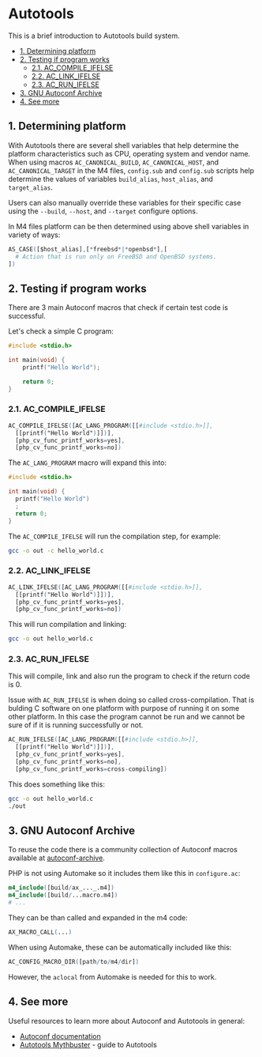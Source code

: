 # Autotools

This is a brief introduction to Autotools build system.

* [1. Determining platform](#1-determining-platform)
* [2. Testing if program works](#2-testing-if-program-works)
  * [2.1. AC\_COMPILE\_IFELSE](#21-ac_compile_ifelse)
  * [2.2. AC\_LINK\_IFELSE](#22-ac_link_ifelse)
  * [2.3. AC\_RUN\_IFELSE](#23-ac_run_ifelse)
* [3. GNU Autoconf Archive](#3-gnu-autoconf-archive)
* [4. See more](#4-see-more)

## 1. Determining platform

With Autotools there are several shell variables that help determine the
platform characteristics such as CPU, operating system and vendor name. When
using macros `AC_CANONICAL_BUILD`, `AC_CANONICAL_HOST`, and
`AC_CANONICAL_TARGET` in the M4 files, `config.sub` and `config.sub` scripts
help determine the values of variables `build_alias`, `host_alias`, and
`target_alias`.

Users can also manually override these variables for their specific case using
the `--build`, `--host`, and `--target` configure options.

In M4 files platform can be then determined using above shell variables in
variety of ways:

```m4
AS_CASE([$host_alias],[*freebsd*|*openbsd*],[
  # Action that is run only on FreeBSD and OpenBSD systems.
])
```

## 2. Testing if program works

There are 3 main Autoconf macros that check if certain test code is successful.

Let's check a simple C program:

```c
#include <stdio.h>

int main(void) {
    printf("Hello World");

    return 0;
}
```

### 2.1. AC_COMPILE_IFELSE

```m4
AC_COMPILE_IFELSE([AC_LANG_PROGRAM([[#include <stdio.h>]],
  [[printf("Hello World")]])],
  [php_cv_func_printf_works=yes],
  [php_cv_func_printf_works=no])
```

The `AC_LANG_PROGRAM` macro will expand this into:

```c
#include <stdio.h>

int main(void) {
  printf("Hello World")
  ;
  return 0;
}
```

The `AC_COMPILE_IFELSE` will run the compilation step, for example:

```sh
gcc -o out -c hello_world.c
```

### 2.2. AC_LINK_IFELSE

```m4
AC_LINK_IFELSE([AC_LANG_PROGRAM([[#include <stdio.h>]],
  [[printf("Hello World")]])],
  [php_cv_func_printf_works=yes],
  [php_cv_func_printf_works=no])
```

This will run compilation and linking:

```sh
gcc -o out hello_world.c
```

### 2.3. AC_RUN_IFELSE

This will compile, link and also run the program to check if the return code is
0.

Issue with `AC_RUN_IFELSE` is when doing so called cross-compilation. That is
bulding C software on one platform with purpose of running it on some other
platform. In this case the program cannot be run and we cannot be sure of if it
is running successfully or not.

```m4
AC_RUN_IFELSE([AC_LANG_PROGRAM([[#include <stdio.h>]],
  [[printf("Hello World")]])],
  [php_cv_func_printf_works=yes],
  [php_cv_func_printf_works=no],
  [php_cv_func_printf_works=cross-compiling])
```

This does something like this:

```sh
gcc -o out hello_world.c
./out
```

## 3. GNU Autoconf Archive

To reuse the code there is a community collection of Autoconf macros available
at [autoconf-archive](https://github.com/autoconf-archive/autoconf-archive).

PHP is not using Automake so it includes them like this in `configure.ac`:

```m4
m4_include([build/ax_..._.m4])
m4_include([build/...macro.m4])
# ...
```

They can be than called and expanded in the m4 code:

```m4
AX_MACRO_CALL(...)
```

When using Automake, these can be automatically included like this:

```m4
AC_CONFIG_MACRO_DIR([path/to/m4/dir])
```

However, the `aclocal` from Automake is needed for this to work.

## 4. See more

Useful resources to learn more about Autoconf and Autotools in general:

* [Autoconf documentation](https://www.gnu.org/software/autoconf/manual/index.html)
* [Autotools Mythbuster](https://autotools.info/) - guide to Autotools
